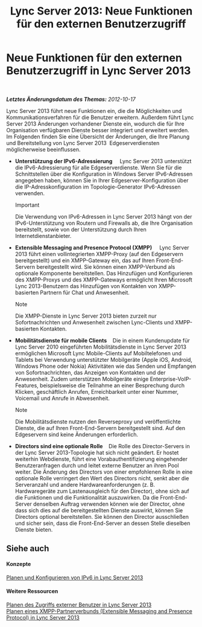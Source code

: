 ﻿---
title: 'Lync Server 2013: Neue Funktionen für den externen Benutzerzugriff'
TOCTitle: Neue Funktionen für den externen Benutzerzugriff
ms:assetid: 99da6bd5-ec14-4ad9-8f7d-37fbddf567dd
ms:mtpsurl: https://technet.microsoft.com/de-de/library/Gg398794(v=OCS.15)
ms:contentKeyID: 49294859
ms.date: 05/19/2016
mtps_version: v=OCS.15
ms.translationtype: HT
---

# Neue Funktionen für den externen Benutzerzugriff in Lync Server 2013

 

_**Letztes Änderungsdatum des Themas:** 2012-10-17_

Lync Server 2013 führt neue Funktionen ein, die die Möglichkeiten und Kommunikationsverfahren für die Benutzer erweitern. Außerdem führt Lync Server 2013 Änderungen vorhandener Dienste ein, wodurch die für Ihre Organisation verfügbaren Dienste besser integriert und erweitert werden. Im Folgenden finden Sie eine Übersicht der Änderungen, die Ihre Planung und Bereitstellung von Lync Server 2013  Edgeserverdiensten möglicherweise beeinflussen.

  - **Unterstützung der IPv6-Adressierung**     Lync Server 2013 unterstützt die IPv6-Adressierung für alle Edgeserverdienste. Wenn Sie für die Schnittstellen über die Konfiguration in Windows Server IPv6-Adressen angegeben haben, können Sie in Ihrer Edgeserver-Konfiguration über die IP-Adresskonfiguration im Topologie-Generator IPv6-Adressen verwenden.
    

    > [!IMPORTANT]
    > Die Verwendung von IPv6-Adressen in Lync Server 2013 hängt von der IPv6-Unterstützung von Routern und Firewalls ab, die Ihre Organisation bereitstellt, sowie von der Unterstützung durch Ihren Internetdienstanbieter.



  - **Extensible Messaging and Presence Protocol (XMPP)**     Lync Server 2013 führt einen vollintegrierten XMPP-Proxy (auf den Edgeservern bereitgestellt) und ein XMPP-Gateway ein, das auf Ihren Front-End-Servern bereitgestellt wird. Sie können einen XMPP-Verbund als optionale Komponente bereitstellen. Das Hinzufügen und Konfigurieren des XMPP-Proxys und des XMPP-Gateways ermöglicht Ihren Microsoft Lync 2013-Benutzern das Hinzufügen von Kontakten von XMPP-basierten Partnern für Chat und Anwesenheit.
    

    > [!NOTE]
    > Die XMPP-Dienste in Lync Server 2013 bieten zurzeit nur Sofortnachrichten und Anwesenheit zwischen Lync-Clients und XMPP-basierten Kontakten.



  - **Mobilitätsdienste für mobile Clients**    Die in einem Kundenupdate für Lync Server 2010 eingeführten Mobilitätsdienste in Lync Server 2013 ermöglichen Microsoft Lync Mobile-Clients auf Mobiltelefonen und Tablets bei Verwendung unterstützter Mobilgeräte (Apple iOS, Android, Windows Phone oder Nokia) Aktivitäten wie das Senden und Empfangen von Sofortnachrichten, das Anzeigen von Kontakten und der Anwesenheit. Zudem unterstützen Mobilgeräte einige Enterprise-VoIP-Features, beispielsweise die Teilnahme an einer Besprechung durch Klicken, geschäftlich Anrufen, Erreichbarkeit unter einer Nummer, Voicemail und Anrufe in Abwesenheit.
    

    > [!NOTE]
    > Die Mobilitätsdienste nutzen den Reverseproxy und veröffentlichte Dienste, die auf Ihren Front-End-Servern bereitgestellt sind. Auf den Edgeservern sind keine Änderungen erforderlich.



  - **Directors sind eine optionale Rolle**    Die Rolle des Director-Servers in der Lync Server 2013-Topologie hat sich nicht geändert. Er hostet weiterhin Webdienste, führt eine Vorabauthentifizierung eingehender Benutzeranfragen durch und leitet externe Benutzer an ihren Pool weiter. Die Änderung des Directors von einer empfohlenen Rolle in eine optionale Rolle verringert den Wert des Directors nicht, senkt aber die Serveranzahl und andere Hardwareanforderungen (z. B. Hardwaregeräte zum Lastenausgleich für den Director), ohne sich auf die Funktionen und die Funktionalität auszuwirken. Da die Front-End-Server denselben Auftrag verwenden können wie der Director, ohne dass sich dies auf die bereitgestellten Dienste auswirkt, können Sie Directors optional bereitstellen. Sie können den Director ausschließen und sicher sein, dass die Front-End-Server an dessen Stelle dieselben Dienste bieten.

## Siehe auch

#### Konzepte

[Planen und Konfigurieren von IPv6 in Lync Server 2013](lync-server-2013-planning-for-and-configuring-ipv6.md)  

#### Weitere Ressourcen

[Planen des Zugriffs externer Benutzer in Lync Server 2013](lync-server-2013-planning-for-external-user-access.md)  
[Planen eines XMPP-Partnerverbunds (Extensible Messaging and Presence Protocol) in Lync Server 2013](lync-server-2013-planning-for-extensible-messaging-and-presence-protocol-xmpp-federation.md)

